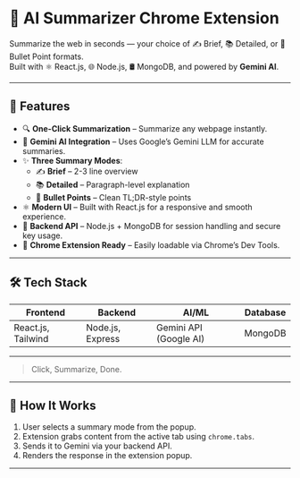 # 🧠 AI Summarizer Chrome Extension

Summarize the web in seconds — your choice of ✍️ Brief, 📚 Detailed, or 🔘 Bullet Point formats.  
Built with ⚛️ React.js, 🌐 Node.js, 🛢️ MongoDB, and powered by **Gemini AI**.


---

## 🚀 Features

- 🔍 **One-Click Summarization** – Summarize any webpage instantly.
- 🧠 **Gemini AI Integration** – Uses Google’s Gemini LLM for accurate summaries.
- ✨ **Three Summary Modes**:
  - ✍️ **Brief** – 2-3 line overview
  - 📚 **Detailed** – Paragraph-level explanation
  - 🔘 **Bullet Points** – Clean TL;DR-style points
- ⚛️ **Modern UI** – Built with React.js for a responsive and smooth experience.
- 🔐 **Backend API** – Node.js + MongoDB for session handling and secure key usage.
- 🧩 **Chrome Extension Ready** – Easily loadable via Chrome’s Dev Tools.

---

## 🛠️ Tech Stack

| Frontend | Backend | AI/ML | Database |
|----------|---------|-------|----------|
| React.js, Tailwind | Node.js, Express | Gemini API (Google AI) | MongoDB |

---

> Click, Summarize, Done.

---

## 🧪 How It Works

1. User selects a summary mode from the popup.
2. Extension grabs content from the active tab using `chrome.tabs`.
3. Sends it to Gemini via your backend API.
4. Renders the response in the extension popup.

---

